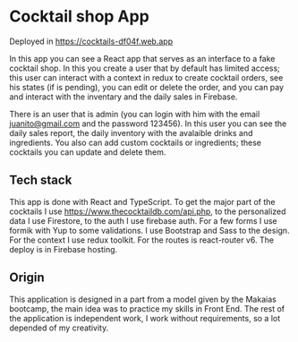# Cocktail shop App

Deployed in https://cocktails-df04f.web.app

In this app you can see a React app that serves as an interface to a fake cocktail shop. In this you create a user that by default has limited access; this user can interact with a context in redux to create cocktail orders, see his states (if is pending), you can edit or delete the order, and you can pay and interact with the inventary and the daily sales in Firebase. 

There is an user that is admin (you can login with him with the email juanito@gmail.com and the password 123456). In this user you can see the daily sales report, the daily inventory with the avalaible drinks and ingredients. You also can add custom cocktails or ingredients; these cocktails you can update and delete them. 

## Tech stack

This app is done with React and TypeScript. To get the major part of the cocktails I use https://www.thecocktaildb.com/api.php, to the personalized data I use Firestore, to the auth I use firebase auth. For a few forms I use formik with Yup to some validations. I use Bootstrap and Sass to the design. For the context I use redux toolkit. For the routes is react-router v6. The deploy is in Firebase hosting.

## Origin

This application is designed in a part from a model given by the Makaias bootcamp, the main idea was to practice my skills in Front End. The rest of the application is independent work, I work without requirements, so a lot depended of my creativity. 